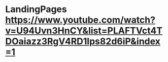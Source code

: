 # LandingPages https://www.youtube.com/watch?v=U94Uvn3HnCY&list=PLAFTVct4TDOaiazz3RgV4RD1lps82d6iP&index=1